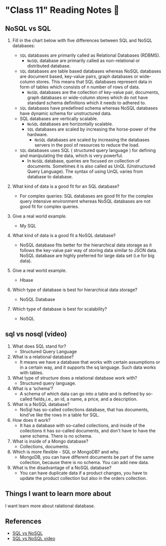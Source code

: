 # "Class 11" Reading Notes 📖

## NoSQL vs SQL

1. Fill in the chart below with five differences between SQL and NoSQL databases:
   - `SQL` databases are primarily called as Relational Databases (RDBMS).  
     - `NoSQL` database are primarily called as non-relational or distributed database.
   - `SQL` databases are table based databases whereas NoSQL databases are document based, key-value pairs, graph databases or wide-column stores. This means that SQL databases represent data in form of tables which consists of n number of rows of data.
     - `NoSQL` databases are the collection of key-value pair, documents, graph databases or wide-column stores which do not have standard schema definitions which it needs to adhered to.
   - `SQL` databases have predefined schema whereas NoSQL databases have dynamic schema for unstructured data.
   - SQL databases are vertically scalable.
     - `NoSQL` databases are horizontally scalable.
     - `SQL` databases are scaled by increasing the horse-power of the hardware.
       - `NoSQL` databases are scaled by increasing the databases servers in the pool of resources to reduce the load.
   - `SQL` databases uses SQL ( structured query language ) for defining and manipulating the data, which is very powerful.
     - In `NoSQL` database, queries are focused on collection of documents. Sometimes it is also called as UnQL (Unstructured Query Language). The syntax of using UnQL varies from database to database.

2. What kind of data is a good fit for an SQL database?
   - For complex queries: SQL databases are good fit for the complex query intensive environment whereas NoSQL databases are not good fit for complex queries.
3. Give a real world example.
   - My SQL
4. What kind of data is a good fit a NoSQL database?
   - NoSQL database fits better for the hierarchical data storage as it follows the key-value pair way of storing data similar to JSON data. NoSQL database are highly preferred for large data set (i.e for big data).
5. Give a real world example.
   - Hbase
6. Which type of database is best for hierarchical data storage?
   - NoSQL Database
7. Which type of database is best for scalability?
   - NoSQL

## sql vs nosql (video)

1. What does SQL stand for?
   - Structured Query Language
2. What is a relational database?
   - It means we have a database that works with certain assumptions or in a certain way, and it supports the sq language. Such data works with tables.
3. What type of structure does a relational database work with?
   - Structured query language.
4. What is a ‘schema’?
   - A schema of which data can go into a table and is defined by so-called fields,i.e., an id, a name, a price, and a description.
5. What is a NoSQL database?
   - NoSql has so-called collections database, that has documents, kind've like the rows in a table for SQL.
6. How does it work?
   - It has a database with so-called collections, and inside of the collections it has so-called documents, and don't have to have the same schema. There is no schema.
7. What is inside of a Mongo database?
   - Collections, documents.
8. Which is more flexible - SQL or MongoDB? and why.
   - MongoDB, you can have different documents be part of the same collection, because there is no schema. You can add new data.
9. What is the disadvantage of a NoSQL database?
   - You can have duplicate data if a product changes, you have to update the product collection but also in the orders collection.

## Things I want to learn more about

I want learn more about ralational database.

## References

- [SQL vs NoSQL](https://www.thegeekstuff.com/2014/01/sql-vs-nosql-db/?utm_source=tuicool)
- [SQL vs NoSQL video](https://www.youtube.com/watch?v=ZS_kXvOeQ5Y)
